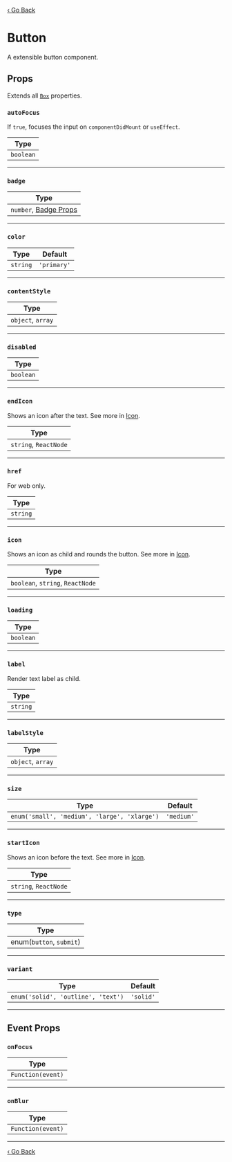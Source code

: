 [‹ Go Back](README.md)

# Button
A extensible button component.

## Props

Extends all [`Box`](Box.md) properties.

### `autoFocus`

If `true`, focuses the input on `componentDidMount` or `useEffect`.

| Type      |
|-----------|
| `boolean` |

---

### `badge`

| Type                              |
|-----------------------------------|
| `number`, [Badge Props](Badge.md) |

---

### `color`

| Type     | Default     |
|----------|-------------|
| `string` | `'primary'` |

---

### `contentStyle`

| Type              |
|-------------------|
| `object`, `array` |

---

### `disabled`

| Type      |
|-----------|
| `boolean` |

---

### `endIcon`

Shows an icon after the text. See more in [Icon](Icon.md).

| Type                  |
|-----------------------|
| `string`, `ReactNode` |

---

### `href`

For web only.

| Type     |
|----------|
| `string` |

---

### `icon`

Shows an icon as child and rounds the button. See more in [Icon](Icon.md).

| Type                             |
|----------------------------------|
| `boolean`, `string`, `ReactNode` |

---

### `loading`

| Type      |
|-----------|
| `boolean` |

---

### `label`

Render text label as child.

| Type     |
|----------|
| `string` |

---

### `labelStyle`

| Type              |
|-------------------|
| `object`, `array` |

---

### `size`

| Type                                         | Default    |
|----------------------------------------------|------------|
| `enum('small', 'medium', 'large', 'xlarge')` | `'medium'` |

---

### `startIcon`

Shows an icon before the text. See more in [Icon](Icon.md).

| Type                  |
|-----------------------|
| `string`, `ReactNode` |

---

### `type`

| Type                     |
|--------------------------|
| enum(`button`, `submit`) |

---

### `variant`

| Type                               | Default   |
|------------------------------------|-----------|
| `enum('solid', 'outline', 'text')` | `'solid'` |

---

## Event Props

### `onFocus`

| Type              |
|-------------------|
| `Function(event)` |

---

### `onBlur`

| Type              |
|-------------------|
| `Function(event)` |

---

[‹ Go Back](README.md)
